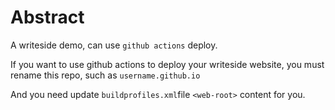 # Abstract

A writeside demo, can use `github actions` deploy.

If you want to use github actions to deploy your writeside website, you must rename this repo, such as `username.github.io`

And you need update `buildprofiles.xml`file `<web-root>` content for you.
